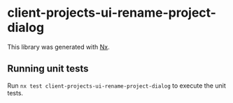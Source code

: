 # client-projects-ui-rename-project-dialog

This library was generated with [Nx](https://nx.dev).

## Running unit tests

Run `nx test client-projects-ui-rename-project-dialog` to execute the unit tests.
